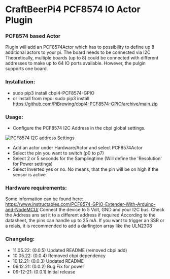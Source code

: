 # CraftBeerPi4 PCF8574 IO Actor Plugin 

### PCF8574 based Actor

Plugin will add an PCF8574Actor which has to possibility to define up 8 additional actors to your pi. The board needs to be connected via I2C
Theoretically, multiple boards (up to 8) could be connected with different addresses to make up to 64 IO ports available. However, the pulgin supports one board.

### Installation: 
- sudo pip3 install cbpi4-PCF8574-GPIO
- or install from repo: sudo pip3 install https://github.com/PiBrewing/cbpi4-PCF8574-GPIO/archive/main.zip
	
### Usage:

- Configure the PCF8574 I2C Address in the cbpi global settings. 

![PCF8574 I2C address Settings](https://github.com/PiBrewing/cbpi4-PCF8574-GPIO/blob/main/PCF8574_Address_Settings.png?raw=true)

- Add an actor under Hardware/Actor and select PCF8574Actor
- Select the pin you want to switch (p0 to p7)
- Select 2 or 5 seconds for the Samplingtime (Will define the 'Resolution' for Power settings)
- Select Inverted yes or no. No means, that the pin will be on high if the sensor is active

### Hardware requirements:

Some information can be found here: https://www.instructables.com/PCF8574-GPIO-Extender-With-Arduino-and-NodeMCU/
Connect the device to 5 Volt, GND and your I2C bus. Check the Address ans set it to a different address if required
According to the datasheet, the pins can handle up to 25 mA. If you want to trigger an SSR or a relais, it is recommended to add a darlington array like the ULN2308

### Changelog:

- 11.05.22: (0.0.5) Updated README (removed cbpi add)
- 10.05.22: (0.0.4) Removed cbpi dependency
- 10.12.21: (0.0.3) Updated README
- 09.12.21: (0.0.2) Bug Fix for power
- 09-12-21: (0.0.1) Initial release
